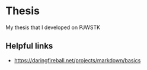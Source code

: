 # Thesis
My thesis that I developed on PJWSTK

## Helpful links
 * https://daringfireball.net/projects/markdown/basics
